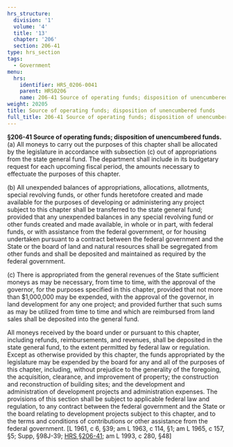 ```yaml
---
hrs_structure:
  division: '1'
  volume: '4'
  title: '13'
  chapter: '206'
  section: 206-41
type: hrs_section
tags:
  - Government
menu:
  hrs:
    identifier: HRS_0206-0041
    parent: HRS0206
    name: 206-41 Source of operating funds; disposition of unencumbered funds
weight: 20205
title: Source of operating funds; disposition of unencumbered funds
full_title: 206-41 Source of operating funds; disposition of unencumbered funds
---
```

**§206-41 Source of operating funds; disposition of unencumbered funds.** (a) All moneys to carry out the purposes of this chapter shall be allocated by the legislature in accordance with subsection (c) out of appropriations from the state general fund. The department shall include in its budgetary request for each upcoming fiscal period, the amounts necessary to effectuate the purposes of this chapter.

(b) All unexpended balances of appropriations, allocations, allotments, special revolving funds, or other funds heretofore created and made available for the purposes of developing or administering any project subject to this chapter shall be transferred to the state general fund; provided that any unexpended balances in any special revolving fund or other funds created and made available, in whole or in part, with federal funds, or with assistance from the federal government, or for housing undertaken pursuant to a contract between the federal government and the State or the board of land and natural resources shall be segregated from other funds and shall be deposited and maintained as required by the federal government.

(c) There is appropriated from the general revenues of the State sufficient moneys as may be necessary, from time to time, with the approval of the governor, for the purposes specified in this chapter, provided that not more than $1,000,000 may be expended, with the approval of the governor, in land development for any one project; and provided further that such sums as may be utilized from time to time and which are reimbursed from land sales shall be deposited into the general fund.

All moneys received by the board under or pursuant to this chapter, including refunds, reimbursements, and revenues, shall be deposited in the state general fund, to the extent permitted by federal law or regulation. Except as otherwise provided by this chapter, the funds appropriated by the legislature may be expended by the board for any and all of the purposes of this chapter, including, without prejudice to the generality of the foregoing, the acquisition, clearance, and improvement of property; the construction and reconstruction of building sites; and the development and administration of development projects and administration expenses. The provisions of this section shall be subject to applicable federal law and regulation, to any contract between the federal government and the State or the board relating to development projects subject to this chapter, and to the terms and conditions of contributions or other assistance from the federal government. [L 1961, c 6, §39; am L 1963, c 114, §1; am L 1965, c 157, §5; Supp, §98J-39; [HRS §206-41](/title-13/chapter-206/section-206-41/); am L 1993, c 280, §48]